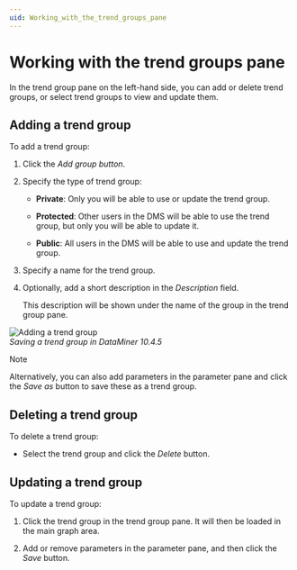 ```yaml
---
uid: Working_with_the_trend_groups_pane
---
```


# Working with the trend groups pane

In the trend group pane on the left-hand side, you can add or delete trend groups, or select trend groups to view and update them.

## Adding a trend group

To add a trend group:

1. Click the *Add group button*.

1. Specify the type of trend group:

    - **Private**: Only you will be able to use or update the trend group.

    - **Protected**: Other users in the DMS will be able to use the trend group, but only you will be able to update it.

    - **Public**: All users in the DMS will be able to use and update the trend group.

1. Specify a name for the trend group.

1. Optionally, add a short description in the *Description* field.

    This description will be shown under the name of the group in the trend group pane.

![Adding a trend group](~/user-guide/images/Add_Trend_Group.png)<br>*Saving a trend group in DataMiner 10.4.5*

> [!NOTE]
> Alternatively, you can also add parameters in the parameter pane and click the *Save as* button to save these as a trend group.

## Deleting a trend group

To delete a trend group:

- Select the trend group and click the *Delete* button.

## Updating a trend group

To update a trend group:

1. Click the trend group in the trend group pane. It will then be loaded in the main graph area.

2. Add or remove parameters in the parameter pane, and then click the *Save* button.
